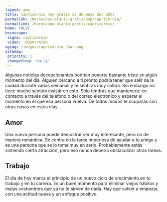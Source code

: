```yaml
---
layout: amp
title: capricornio hoy gratis 23 de mayo del 2025 
permalink: /horoscopo-diario-gratis/amp/capricornio/
normallink: /horoscopo-diario-gratis/capricornio/
home: FALSE
horoscopo:
 signo: capricornio
 video: -DQpmrrAIeU
ogimg: /images/capricornio_char.png
sitemap:
 priority: 1
 changefreq: 'daily'
---
```



Algunas noticias decepcionantes podrían ponerte bastante triste en algún momento del día. Alguien cercano a ti pronto podría tener que salir de la ciudad durante varias semanas y te sentirás muy solo/a. Sin embargo no tiene mucho sentido insistir en esto. Sólo tendrás que mantenerte en contacto a través del teléfono o del correo electrónico y esperar el momento en el que esa persona vuelva. De todos modos te ocuparás con otras cosas en estos días.

## Amor

Una nueva persona puede demostrar ser muy interesante, pero no de manera romántica. Se centra en la tarea imperiosa de ayudar a tu amigo y es una persona que se lo toma muy en serio. Probablemente estás sintiendo cierta atracción, pero eso nunca debería obstaculizar otras tareas.

## Trabajo

El día de hoy marca el principio de un nuevo ciclo de crecimiento en tu trabajo y en tu carrera. Es un buen momento para eliminar viejos hábitos y malas costumbres que ya no te sirven de nada. Hay que volver a empezar, con una actitud nueva y un enfoque positivo.